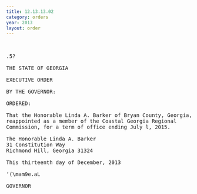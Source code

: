 ```yaml
---
title: 12.13.13.02
category: orders
year: 2013
layout: order
---
```


<pre> 

.5?

THE STATE OF GEORGIA

EXECUTIVE ORDER

BY THE GOVERNOR:

ORDERED:

That the Honorable Linda A. Barker of Bryan County, Georgia, is
reappointed as a member of the Coastal Georgia Regional
Commission, for a term of office ending July l, 2015.

The Honorable Linda A. Barker
31 Constitution Way
Richmond Hill, Georgia 31324

This thirteenth day of December, 2013

‘(\mam9e.aL

GOVERNOR

</pre>

